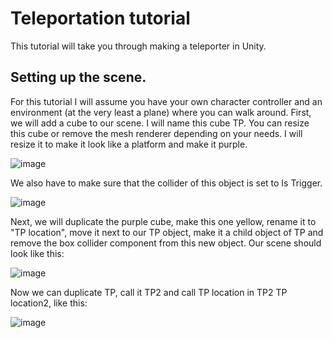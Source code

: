 # Teleportation tutorial

This tutorial will take you through making a teleporter in Unity.

## Setting up the scene.

For this tutorial I will assume you have your own character controller and an environment (at the very least a plane) where you can walk around.
First, we will add a cube to our scene. I will name this cube TP. You can resize this cube or remove the mesh renderer depending on your needs. I will resize it to make it look like a platform and make it purple.

![image](https://user-images.githubusercontent.com/79841064/203146990-9d591b9e-5161-475f-a216-f5ea04f0409b.png)

We also have to make sure that the collider of this object is set to Is Trigger. 

![image](https://user-images.githubusercontent.com/79841064/203147117-330b931e-b335-42a6-9dc1-9caaa0057bd4.png)

Next, we will duplicate the purple cube, make this one yellow, rename it to "TP location", move it next to our TP object, make it a child object of TP and remove the box collider component from this new object.
Our scene should look like this: 

![image](https://user-images.githubusercontent.com/79841064/203148368-8c5e3915-29b9-4eea-92da-adb7be284573.png)

Now we can duplicate TP, call it TP2 and call TP location in TP2 TP location2, like this:

![image](https://user-images.githubusercontent.com/79841064/203148935-9540eb51-824e-45d0-a440-4d64defd4209.png)

